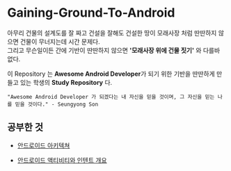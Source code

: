 # Gaining-Ground-To-Android

아무리 건물의 설계도를 잘 짜고 건설을 잘해도 건설한 땅이 모래사장 처럼 딴딴하지 않으면 건물이 무너지는데 시간 문제다.  
그리고 무슨일이든 간에 기반이 딴딴하지 않으면 **'모래사장 위에 건물 짓기'** 와 다를바 없다.

이 Repository 는 **Awesome Android Developer**가 되기 위한 기반을 딴딴하게 만들고 있는 학생의 **Study Repository** 다.


```
"Awesome Android Developer 가 되겠다는 내 자신을 믿을 것이며, 그 자신을 믿는 나를 믿을 것이다." - Seungyong Son
```



## 공부한 것

* [안드로이드 아키텍쳐](https://github.com/SeungYongSon/Gaining-Ground-To-Android/tree/master/1.%20Android%20Architecture)

* [안드로이드 액티비티와 인텐트 개요](https://github.com/SeungYongSon/Gaining-Ground-To-Android/tree/master/2.%20Activity%20%26%20Intent)